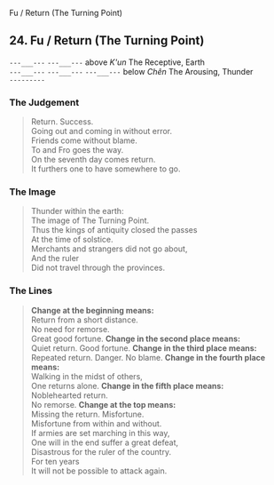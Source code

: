 Fu / Return (The Turning Point)
## 24. Fu / Return (The Turning Point)
```---___---```
```---___---``` above _K'un_ The Receptive, Earth  
```---___---```
```---___---```
```---___---``` below _Chên_ The Arousing, Thunder  
```---------```
### The Judgement
> Return. Success.  
 Going out and coming in without error.  
 Friends come without blame.  
 To and Fro goes the way.  
 On the seventh day comes return.  
 It furthers one to have somewhere to go.
### The Image
> Thunder within the earth:  
 The image of The Turning Point.  
 Thus the kings of antiquity closed the passes  
 At the time of solstice.  
 Merchants and strangers did not go about,  
 And the ruler  
 Did not travel through the provinces.
### The Lines

 > **Change at the beginning means:**  
 Return from a short distance.  
 No need for remorse.  
 Great good fortune.
 > **Change in the second place means:**  
 Quiet return. Good fortune.
 > **Change in the third place means:**  
 Repeated return. Danger. No blame.
 > **Change in the fourth place means:**  
 Walking in the midst of others,  
 One returns alone.
 > **Change in the fifth place means:**  
 Noblehearted return.  
 No remorse.
 > **Change at the top means:**  
 Missing the return. Misfortune.  
 Misfortune from within and without.  
 If armies are set marching in this way,  
 One will in the end suffer a great defeat,  
 Disastrous for the ruler of the country.  
 For ten years  
 It will not be possible to attack again.



